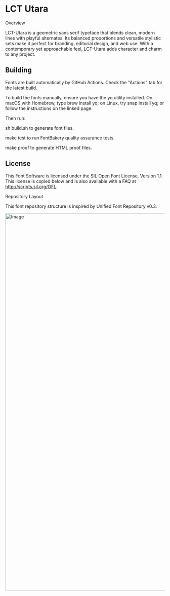 # LCT Utara

Overview

LCT-Utara is a geometric sans serif typeface that blends clean, modern lines with playful alternates. Its balanced proportions and versatile stylistic sets make it perfect for branding, editorial design, and web use. With a contemporary yet approachable feel, LCT-Utara adds character and charm to any project.

## Building

Fonts are built automatically by GitHub Actions. Check the "Actions" tab for the latest build.

To build the fonts manually, ensure you have the yq utility installed. On macOS with Homebrew, type brew install yq; on Linux, try snap install yq; or follow the instructions on the linked page.

Then run:

sh build.sh to generate font files.

make test to run FontBakery quality assurance tests.

make proof to generate HTML proof files.

## License

This Font Software is licensed under the SIL Open Font License, Version 1.1.
This license is copied below and is also available with a FAQ at http://scripts.sil.org/OFL.

Repository Layout

This font repository structure is inspired by Unified Font Repository v0.3.

<img width="1191" alt="Image" src="https://github.com/user-attachments/assets/5ed8fbf6-0a04-44fc-b52e-1a704b93c559" />
